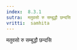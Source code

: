 ```yaml
---
index:  8.3.1
sutra:  मतुवसो रु सम्बुद्धौ छन्दसि
vritti:  samhita 
---
```


मतुवसो रु सम्बुद्धौ छन्दसि

